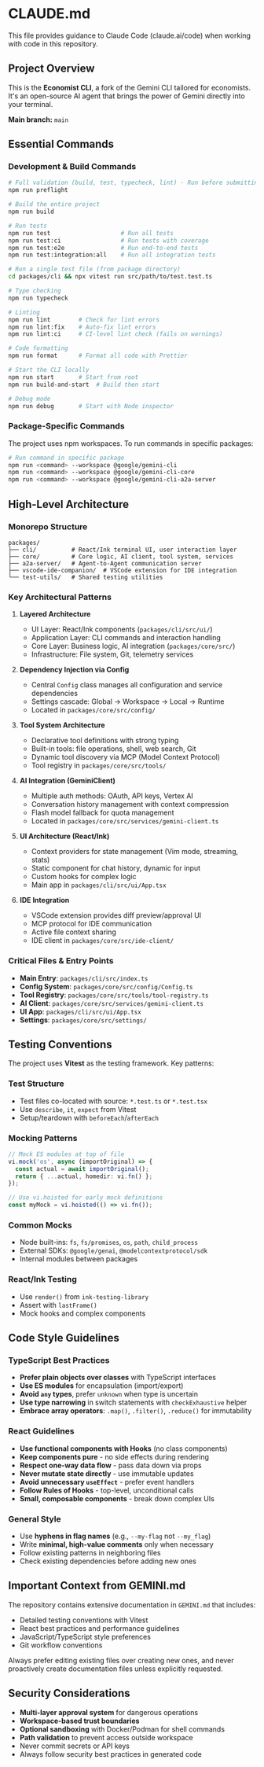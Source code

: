 # CLAUDE.md

This file provides guidance to Claude Code (claude.ai/code) when working with code in this repository.

## Project Overview

This is the **Economist CLI**, a fork of the Gemini CLI tailored for economists. It's an open-source AI agent that brings the power of Gemini directly into your terminal.

**Main branch:** `main`

## Essential Commands

### Development & Build Commands

```bash
# Full validation (build, test, typecheck, lint) - Run before submitting changes
npm run preflight

# Build the entire project
npm run build

# Run tests
npm run test                    # Run all tests
npm run test:ci                 # Run tests with coverage
npm run test:e2e                # Run end-to-end tests
npm run test:integration:all    # Run all integration tests

# Run a single test file (from package directory)
cd packages/cli && npx vitest run src/path/to/test.test.ts

# Type checking
npm run typecheck

# Linting
npm run lint        # Check for lint errors
npm run lint:fix    # Auto-fix lint errors
npm run lint:ci     # CI-level lint check (fails on warnings)

# Code formatting
npm run format      # Format all code with Prettier

# Start the CLI locally
npm run start       # Start from root
npm run build-and-start  # Build then start

# Debug mode
npm run debug       # Start with Node inspector
```

### Package-Specific Commands

The project uses npm workspaces. To run commands in specific packages:

```bash
# Run command in specific package
npm run <command> --workspace @google/gemini-cli
npm run <command> --workspace @google/gemini-cli-core
npm run <command> --workspace @google/gemini-cli-a2a-server
```

## High-Level Architecture

### Monorepo Structure

```
packages/
├── cli/          # React/Ink terminal UI, user interaction layer
├── core/         # Core logic, AI client, tool system, services
├── a2a-server/   # Agent-to-Agent communication server
├── vscode-ide-companion/  # VSCode extension for IDE integration
└── test-utils/   # Shared testing utilities
```

### Key Architectural Patterns

1. **Layered Architecture**
   - UI Layer: React/Ink components (`packages/cli/src/ui/`)
   - Application Layer: CLI commands and interaction handling
   - Core Layer: Business logic, AI integration (`packages/core/src/`)
   - Infrastructure: File system, Git, telemetry services

2. **Dependency Injection via Config**
   - Central `Config` class manages all configuration and service dependencies
   - Settings cascade: Global → Workspace → Local → Runtime
   - Located in `packages/core/src/config/`

3. **Tool System Architecture**
   - Declarative tool definitions with strong typing
   - Built-in tools: file operations, shell, web search, Git
   - Dynamic tool discovery via MCP (Model Context Protocol)
   - Tool registry in `packages/core/src/tools/`

4. **AI Integration (GeminiClient)**
   - Multiple auth methods: OAuth, API keys, Vertex AI
   - Conversation history management with context compression
   - Flash model fallback for quota management
   - Located in `packages/core/src/services/gemini-client.ts`

5. **UI Architecture (React/Ink)**
   - Context providers for state management (Vim mode, streaming, stats)
   - Static component for chat history, dynamic for input
   - Custom hooks for complex logic
   - Main app in `packages/cli/src/ui/App.tsx`

6. **IDE Integration**
   - VSCode extension provides diff preview/approval UI
   - MCP protocol for IDE communication
   - Active file context sharing
   - IDE client in `packages/core/src/ide-client/`

### Critical Files & Entry Points

- **Main Entry**: `packages/cli/src/index.ts`
- **Config System**: `packages/core/src/config/Config.ts`
- **Tool Registry**: `packages/core/src/tools/tool-registry.ts`
- **AI Client**: `packages/core/src/services/gemini-client.ts`
- **UI App**: `packages/cli/src/ui/App.tsx`
- **Settings**: `packages/core/src/settings/`

## Testing Conventions

The project uses **Vitest** as the testing framework. Key patterns:

### Test Structure
- Test files co-located with source: `*.test.ts` or `*.test.tsx`
- Use `describe`, `it`, `expect` from Vitest
- Setup/teardown with `beforeEach`/`afterEach`

### Mocking Patterns
```typescript
// Mock ES modules at top of file
vi.mock('os', async (importOriginal) => {
  const actual = await importOriginal();
  return { ...actual, homedir: vi.fn() };
});

// Use vi.hoisted for early mock definitions
const myMock = vi.hoisted(() => vi.fn());
```

### Common Mocks
- Node built-ins: `fs`, `fs/promises`, `os`, `path`, `child_process`
- External SDKs: `@google/genai`, `@modelcontextprotocol/sdk`
- Internal modules between packages

### React/Ink Testing
- Use `render()` from `ink-testing-library`
- Assert with `lastFrame()`
- Mock hooks and complex components

## Code Style Guidelines

### TypeScript Best Practices
- **Prefer plain objects over classes** with TypeScript interfaces
- **Use ES modules** for encapsulation (import/export)
- **Avoid `any` types**, prefer `unknown` when type is uncertain
- **Use type narrowing** in switch statements with `checkExhaustive` helper
- **Embrace array operators**: `.map()`, `.filter()`, `.reduce()` for immutability

### React Guidelines
- **Use functional components with Hooks** (no class components)
- **Keep components pure** - no side effects during rendering
- **Respect one-way data flow** - pass data down via props
- **Never mutate state directly** - use immutable updates
- **Avoid unnecessary `useEffect`** - prefer event handlers
- **Follow Rules of Hooks** - top-level, unconditional calls
- **Small, composable components** - break down complex UIs

### General Style
- Use **hyphens in flag names** (e.g., `--my-flag` not `--my_flag`)
- Write **minimal, high-value comments** only when necessary
- Follow existing patterns in neighboring files
- Check existing dependencies before adding new ones

## Important Context from GEMINI.md

The repository contains extensive documentation in `GEMINI.md` that includes:
- Detailed testing conventions with Vitest
- React best practices and performance guidelines
- JavaScript/TypeScript style preferences
- Git workflow conventions

Always prefer editing existing files over creating new ones, and never proactively create documentation files unless explicitly requested.

## Security Considerations

- **Multi-layer approval system** for dangerous operations
- **Workspace-based trust boundaries**
- **Optional sandboxing** with Docker/Podman for shell commands
- **Path validation** to prevent access outside workspace
- Never commit secrets or API keys
- Always follow security best practices in generated code